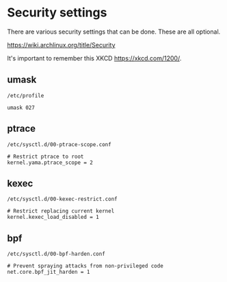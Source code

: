 # Security settings

There are various security settings that can be done. These are all optional.

<https://wiki.archlinux.org/title/Security>

It's important to remember this XKCD <https://xkcd.com/1200/>.


## umask

`/etc/profile`

```
umask 027
```

## ptrace

`/etc/sysctl.d/00-ptrace-scope.conf`

```
# Restrict ptrace to root
kernel.yama.ptrace_scope = 2
```

## kexec

`/etc/sysctl.d/00-kexec-restrict.conf`

```
# Restrict replacing current kernel
kernel.kexec_load_disabled = 1
```

## bpf

`/etc/sysctl.d/00-bpf-harden.conf`

```
# Prevent spraying attacks from non-privileged code
net.core.bpf_jit_harden = 1
```
